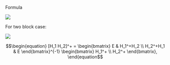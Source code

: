 Formula

<img src="https://latex.codecogs.com/gif.latex?\begin{equation}C^+ = \begin{bmatrix}		\begin{bmatrix}			A _1^+ \\ A_2^+ \\ \dots \\ A_n^+		\end{bmatrix} 		[A_1 A_2 \dots A_n]	\end{bmatrix}^{-1}	\begin{bmatrix}A_1^+\\A_2^+\\ \dots    \\		A_n^+ \\	\end{bmatrix} \end{equation}" />

For two block case:

<img src="https://latex.codecogs.com/gif.latex?\begin{equation}	[H_1 H_2]^+ = \begin{bmatrix}	E & H_1^+H_2 \\	H_2^+H_1 & E 	\end{bmatrix}^{-1} \begin{bmatrix} H_1^+ \\ H_2^+ \end{bmatrix}, \end{equation}" />

```math
\begin{equation}	[H_1 H_2]^+ = \begin{bmatrix}	E & H_1^+H_2 \\	H_2^+H_1 & E 	\end{bmatrix}^{-1} \begin{bmatrix} H_1^+ \\ H_2^+ \end{bmatrix}, \end{equation
```